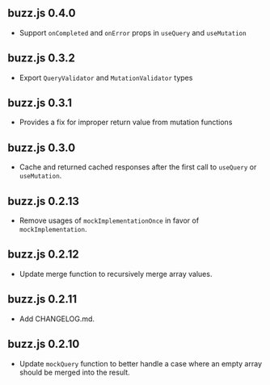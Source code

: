 ## buzz.js 0.4.0

- Support `onCompleted` and `onError` props in `useQuery` and `useMutation`

## buzz.js 0.3.2

- Export `QueryValidator` and `MutationValidator` types

## buzz.js 0.3.1

- Provides a fix for improper return value from mutation functions

## buzz.js 0.3.0

- Cache and returned cached responses after the first call to `useQuery` or `useMutation`.

## buzz.js 0.2.13

- Remove usages of `mockImplementationOnce` in favor of `mockImplementation`.

## buzz.js 0.2.12

- Update merge function to recursively merge array values.

## buzz.js 0.2.11

- Add CHANGELOG.md.

## buzz.js 0.2.10

- Update `mockQuery` function to better handle a case where an empty array should be merged into the result.
